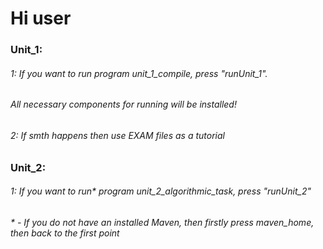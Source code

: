 # Hi user

### Unit_1:
###### 1: If you want to run program unit_1_compile, press "runUnit_1".
###### All necessary components for running will be installed!
###### 2: If smth happens then use EXAM files as a tutorial

### Unit_2:
###### 1: If you want to run* program unit_2_algorithmic_task, press "runUnit_2"
###### * - If you do not have an installed Maven, then firstly press maven_home, then back to the first point